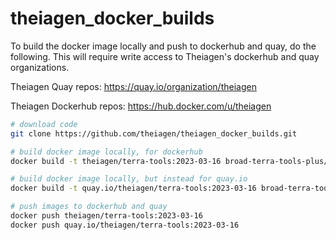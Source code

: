 # theiagen_docker_builds

To build the docker image locally and push to dockerhub and quay, do the following. This will require write access to Theiagen's dockerhub and quay organizations.

Theiagen Quay repos: https://quay.io/organization/theiagen

Theiagen Dockerhub repos: https://hub.docker.com/u/theiagen

```bash
# download code
git clone https://github.com/theiagen/theiagen_docker_builds.git

# build docker image locally, for dockerhub
docker build -t theiagen/terra-tools:2023-03-16 broad-terra-tools-plus/2023-03-16/

# build docker image locally, but instead for quay.io
docker build -t quay.io/theiagen/terra-tools:2023-03-16 broad-terra-tools-plus/2023-03-16/

# push images to dockerhub and quay
docker push theiagen/terra-tools:2023-03-16
docker push quay.io/theiagen/terra-tools:2023-03-16

```
